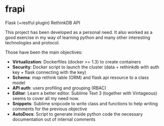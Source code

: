 frapi
=====

Flask (+restful plugin) RethinkDB API

This project has been developed as a personal need.
It also worked as a good exercise in my way of learning python
and many other interesting technologies and protocol.

Those have been the main objectives:

* **Virtualization**: Dockerfiles (docker >= 1.3) to create containers
* **Security**: Docker script to launch the cluster (data + rethinkdb with auth key + flask connecting with the key)
* **Schema**: map rethink table (ORM) and flask api resource to a class model
* **API auth**: users profiling and grouping (RBAC)
* **Editor**: Learn a better editor. Sublime Text 3 (together with Vintageous) seems to cover all my need now.
* **Snippets**: Sublime snipcode to write class and functions to help writing comments for the previous objective
* **AutoDocs**: Script to generate inside python code the necessary documentation out of internal comments
